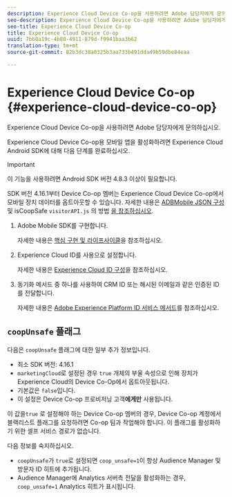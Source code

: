 ```yaml
---
description: Experience Cloud Device Co-op을 사용하려면 Adobe 담당자에게 문의하십시오.
seo-description: Experience Cloud Device Co-op을 사용하려면 Adobe 담당자에게 문의하십시오.
seo-title: Experience Cloud Device Co-op
title: Experience Cloud Device Co-op
uuid: 7bb8a19c-4b80-4911-879d-f9941baa3b62
translation-type: tm+mt
source-git-commit: 82b3dc38a0325b3aa733b491ddad9b59dbe84eaa

---
```



# Experience Cloud Device Co-op {#experience-cloud-device-co-op}

Experience Cloud Device Co-op을 사용하려면 Adobe 담당자에게 문의하십시오.

Experience Cloud Device Co-op용 모바일 앱을 활성화하려면 Experience Cloud Android SDK에 대해 다음 단계를 완료하십시오.

>[!IMPORTANT]
>
>이 기능을 사용하려면 Android SDK 버전 4.8.3 이상이 필요합니다.

SDK 버전 4.16.1부터 Device Co-op 멤버는 Experience Cloud Device Co-op에서 모바일 장치 데이터를 옵트아웃할 수 있습니다. 자세한 내용은 [ADBMobile JSON 구성](/help/android/configuration/json-config/json-config.md) 및 isCoopSafe `visitorAPI.js` 의 방법 [을 참조하십시오](https://docs.adobe.com/content/help/en/id-service/using/id-service-api/configurations/coopsafe.html).

1. Adobe Mobile SDK를 구현합니다.

   자세한 내용은 [핵심 구현 및 라이프사이클](/help/android/getting-started/dev-qs.md)을 참조하십시오.
1. Experience Cloud ID를 사용으로 설정합니다.

   자세한 내용은 [Experience Cloud ID 구성](/help/android/c-marketing-cloud/mcvid.md)을 참조하십시오.
1. 동기화 메서드 중 하나를 사용하여 CRM ID 또는 해시된 이메일과 같은 인증된 ID를 전달합니다.

   자세한 내용은 [Adobe Experience Platform ID 서비스 메서드](/help/android/c-marketing-cloud/mc-methods.md)를 참조하십시오.

## `coopUnsafe` 플래그

다음은 `coopUnsafe` 플래그에 대한 일부 추가 정보입니다.

* 최소 SDK 버전: 4.16.1
* `marketingCloud`로 설정된 경우 `true` 개체의 부울 속성으로 인해 장치가 Experience Cloud의 Device Co-Op에서 옵트아웃됩니다.
* 기본값은 `false`입니다.
* 이 설정은 Device Co-op 프로비저닝 고객&#x200B;**에게만** 사용됩니다.

이 값을`true` 로 설정해야 하는 Device Co-op 멤버의 경우, Device Co-op 계정에서 블랙리스트 플래그를 요청하려면 Co-op 팀과 작업해야 합니다. 이 플래그를 활성화하기 위한 셀프 서비스 경로가 없습니다.

다음 정보를 숙지하십시오.

* `coopUnsafe`가 `true`로 설정되면 `coop_unsafe=1`이 항상 Audience Manager 및 방문자 ID 히트에 추가됩니다.
* Audience Manager에 Analytics 서버측 전달을 활성화하는 경우, `coop_unsafe=1` Analytics 히트가 표시됩니다.